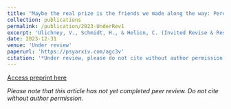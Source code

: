 ```yaml
---
title: "Maybe the real prize is the friends we made along the way: Perceived support from friends enhances everyday emotional well-being in the U.S. & Japan."
collection: publications
permalink: /publication/2023-UnderRev1
excerpt: 'Ulichney, V., Schmidt, H., & Helion, C. (Invited Revise & Resubmit). &quot;Maybe the real prize is the friends we made along the way: Perceived support from friends enhances everyday emotional well-being in the U.S. & Japan.&quot; <i>Under Review</i>.'
date: 2023-12-31
venue: 'Under review'
paperurl: 'https://psyarxiv.com/agc3v'
citation: '*Under review, please do not cite without author permission.* Ulichney, V., Schmidt, H., & Helion, C. (Invited Revise & Resubmit). &quot;Maybe the real prize is the friends we made along the way: Perceived support from friends enhances everyday emotional well-being in the U.S. & Japan.&quot; <i>Under Review</i>.'
---
```


[Access preprint here](https://psyarxiv.com/agc3v)

*Please note that this article has not yet completed peer review. Do not cite without author permission.*
